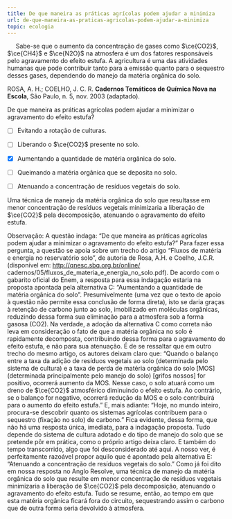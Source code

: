 ```yaml
---
title: De que maneira as práticas agrícolas podem ajudar a minimiza
url: de-que-maneira-as-praticas-agricolas-podem-ajudar-a-minimiza
topic: ecologia
---
```



     Sabe-se que o aumento da concentração de gases como $\ce{CO2}$, $\ce{CH4}$ e $\ce{N2O}$ na atmosfera é um dos fatores responsáveis pelo agravamento do efeito estufa. A agricultura é uma das atividades humanas que pode contribuir tanto para a emissão quanto para o sequestro desses gases, dependendo do manejo da matéria orgânica do solo.

ROSA, A. H.; COELHO, J. C. R. **Cadernos Temáticos de Química Nova na Escola**, São Paulo, n. 5, nov. 2003 (adaptado).

De que maneira as práticas agrícolas podem ajudar a minimizar o agravamento do efeito estufa?



- [ ] Evitando a rotação de culturas.
- [ ] Liberando o $\ce{CO2}$ presente no solo.
- [x] Aumentando a quantidade de matéria orgânica do solo.
- [ ] Queimando a matéria orgânica que se deposita no solo.
- [ ] Atenuando a concentração de resíduos vegetais do solo.


Uma técnica de manejo da matéria orgânica do solo que resultasse em menor concentração de resíduos vegetais minimizaria a liberação de $\ce{CO2}$ pela decomposição, atenuando o agravamento do efeito estufa.

Observação: A questão indaga: “De que maneira as práticas agrícolas podem ajudar a minimizar o agravamento do efeito estufa?” Para fazer essa pergunta, a questão se apoia sobre um trecho do artigo “Fluxos de matéria e energia no reservatório solo”, de autoria de Rosa, A.H. e Coelho, J.C.R. (disponível em: http://qnesc.sbq.org.br/online/ cadernos/05/fluxos_de_materia_e_energia_no_solo.pdf). De acordo com o gabarito oficial do Enem, a resposta para essa indagação estaria na proposta apontada pela alternativa C: “Aumentando a quantidade de matéria orgânica do solo”. Presumivelmente (uma vez que o texto de apoio à questão não permite essa conclusão de forma direta), isto se daria graças à retenção de carbono junto ao solo, imobilizado em moléculas orgânicas, reduzindo dessa forma sua eliminação para a atmosfera sob a forma gasosa (CO2). Na verdade, a adoção da alternativa C como correta não leva em consideração o fato de que a matéria orgânica no solo é rapidamente decomposta, contribuindo dessa forma para o agravamento do efeito estufa, e não para sua atenuação. É de se ressaltar que em outro trecho do mesmo artigo, os autores deixam claro que: “Quando o balanço entre a taxa da adição de resíduos vegetais ao solo (determinada pelo sistema de cultura) e a taxa de perda de matéria orgânica do solo \[MOS] (determinada principalmente pelo manejo do solo) \[grifos nossos] for positivo, ocorrerá aumento da MOS. Nesse caso, o solo atuará como um dreno de $\ce{CO2}$ atmosférico diminuindo o efeito estufa. Ao contrário, se o balanço for negativo, ocorrerá redução da MOS e o solo contribuirá para o aumento do efeito estufa.” E, mais adiante: “Hoje, no mundo inteiro, procura-se descobrir quanto os sistemas agrícolas contribuem para o sequestro (fixação no solo) de carbono.” Fica evidente, dessa forma, que não há uma resposta única, imediata, para a indagação proposta. Tudo depende do sistema de cultura adotado e do tipo de manejo do solo que se pretende pôr em prática, como o próprio artigo deixa claro. E também do tempo transcorrido, algo que foi desconsiderado até aqui. A nosso ver, é perfeitamente razoável propor aquilo que é apontado pela alternativa E: “Atenuando a concentração de resíduos vegetais do solo.” Como já foi dito em nossa resposta no Anglo Resolve, uma técnica de manejo da matéria orgânica do solo que resulte em menor concentração de resíduos vegetais minimizaria a liberação de $\ce{CO2}$ pela decomposição, atenuando o agravamento do efeito estufa. Tudo se resume, então, ao tempo em que esta matéria orgânica ficará fora do circuito, sequestrando assim o carbono que de outra forma seria devolvido à atmosfera.
